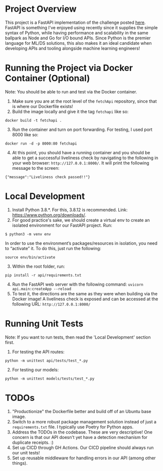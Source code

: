 # Project Overview 
This project is a FastAPI implementation of the challenge posted [here](https://github.com/fetch-rewards/receipt-processor-challenge). FastAPI is something I've enjoyed using recently since it supplies the simple syntax of Python, while having performance and scalability in the same ballpark as Node and Go for I/O bound APIs. Since Python is the premier language for ML/DS solutions, this also makes it an ideal candidate when developing APIs and tooling alongside machine learning engineers! 

# Running the Project via Docker Container (Optional)
Note: You should be able to run and test via the Docker container. 
1. Make sure you are at the root level of the `fetchApi` repository, since that is where our Dockerfile exists!
2. Build the image locally and give it the tag `fetchapi` like so:
```
docker build -t fetchapi .
```

3. Run the container and turn on port forwarding. For testing, I used port 8000 like so:
```
docker run -d -p 8000:80 fetchapi
```

4. At this point, you should have a running container and you should be able to get a successful liveliness check by 
navigating to the following in your web browser: `http://127.0.0.1:8000/`. It will print the following message to the screen:
```
{"message":"Liveliness check passed!!"}
```

# Local Development
1. Install Python 3.8.*. For this, 3.8.12 is recommended. Link: https://www.python.org/downloads/.
2. For good practice's sake, we should create a virtual env to create an isolated environment for our FastAPI project. Run:
```
$ python3 -m venv env
```
In order to use the environment’s packages/resources in isolation, you need to “activate” it. To do this, just run the following:
```
source env/bin/activate
```
3. Within the root folder, run:
```
pip install -r api/requirements.txt
```
4. Run the FastAPI web server with the following command: `uvicorn api.main:createApp --reload`
5. To test it, the directions are the same as they were when building via the Docker image! A liveliness check is exposed and can be accessed at the following URL: `http://127.0.0.1:8000/`

# Running Unit Tests
Note: If you want to run tests, then read the 'Local Development' section first.
1. For testing the API routes:
```
python -m unittest api/tests/test_*.py
```

2. For testing our models:
```
python -m unittest models/tests/test_*.py
```


# TODOs
1. "Productionize" the Dockerfile better and build off of an Ubuntu base image.
2. Switch to a more robust package management solution instead of just a `requirements.txt` file. I typically use Poetry for Python apps.
3. Address the TODOs in the codebase. These are very descriptive! One concern is that our API doesn't yet have a detection mechanism for duplicate receipts. :)
4. Set up CICD through GH Actions.  Our CICD pipeline should always run our unit tests!
5. Set up reusable middleware for handling errors in our API (among other things).



